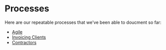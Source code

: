 # Processes

Here are our repeatable processes that we've been able to doucment so far:

* [Agile](./agile.md)
* [Invoicing Clients](./invoicing_clients.md)
* [Contractors](./working-with-rs.md)
